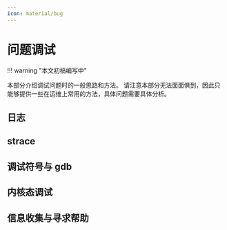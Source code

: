 ```yaml
---
icon: material/bug
---
```


# 问题调试

!!! warning "本文初稿编写中"

本部分介绍调试问题时的一般思路和方法。
请注意本部分无法面面俱到，因此只能够提供一些在运维上常用的方法，具体问题需要具体分析。

## 日志

## strace

## 调试符号与 gdb

## 内核态调试

## 信息收集与寻求帮助
